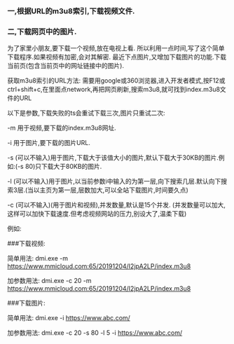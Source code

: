### 一,根据URL的m3u8索引,下载视频文件.
### 二,下载网页中的图片.

为了家里小朋友,要下载一个视频,放在电视上看. 所以利用一点时间,写了这个简单下载程序.如果视频有加密,会对其解密.
最近下点图片,又增加下载图片的功能.下载当前页(包含当前页中的网址链接中的图片).

获取m3u8索引的URL方法:
需要用google或360浏览器,进入开发者模式,按F12或ctrl+shift+c,在里面点network,再把网页刷新,搜索m3u8,就可找到index.m3u8文件的URL

以下是参数,下载失败的ts会重试下载三次,图片只重试二次:

-m  用于视频,要下载的index.m3u8网址.

-i  用于图片,要下载的图片URL.

-s  (可以不输入)用于图片,下载大于该值大小的图片,默认下载大于30KB的图片.例如:(-s 80)只下载大于80KB的图片.

-l  (可以不输入)用于图片,以当前参数i中输入的为第一层,向下搜索几层.默认向下搜索3层.(当以主页为第一层,层数加大,可以全站下载图片,时间要久点)

-c  (可以不输入)(用于图片和视频),并发数量,默认是15个并发.
(并发数量可以加大,这样可以加快下载速度.但考虑视频网站的压力,别设大了,温柔下载)

例如:

###下载视频:

简单用法:   dmi.exe -m https://www.mmicloud.com:65/20191204/I2jpA2LP/index.m3u8

加参数用法: dmi.exe -c 20 -m https://www.mmicloud.com:65/20191204/I2jpA2LP/index.m3u8

###下载图片:

简单用法:   dmi.exe -i https://www.abc.com/

加参数用法: dmi.exe -c 20 -s 80 -l 5 -i https://www.abc.com/